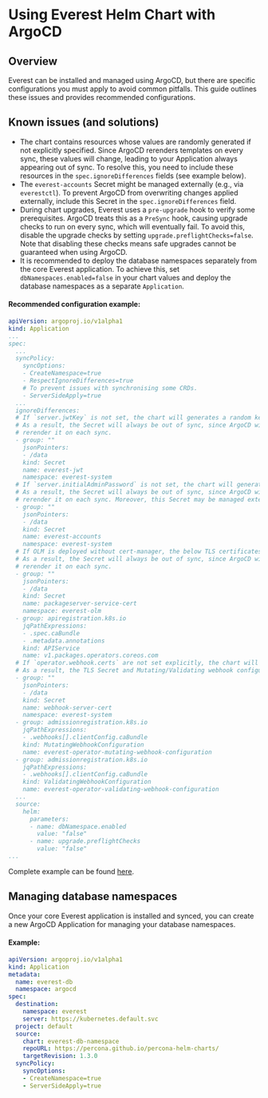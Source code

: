 # Using Everest Helm Chart with ArgoCD

## Overview
Everest can be installed and managed using ArgoCD, but there are specific configurations you must apply to avoid common pitfalls.
This guide outlines these issues and provides recommended configurations.

## Known issues (and solutions)

* The chart contains resources whose values are randomly generated if not explicitly specified. 
Since ArgoCD rerenders templates on every sync, these values will change, leading to your Application always appearing out of sync.
To resolve this, you need to include these resources in the `spec.ignoreDifferences` fields (see example below).
* The `everest-accounts` Secret might be managed externally (e.g., via `everestctl`).
To prevent ArgoCD from overwriting changes applied externally, include this Secret in the `spec.ignoreDifferences` field.
* During chart upgrades, Everest uses a `pre-upgrade` hook to verify some prerequisites.
ArgoCD treats this as a `PreSync` hook, causing upgrade checks to run on every sync, which will eventually fail.
To avoid this, disable the upgrade checks by setting `upgrade.preflightChecks=false`.
Note that disabling these checks means safe upgrades cannot be guaranteed when using ArgoCD.
* It is recommended to deploy the database namespaces separately from the core Everest application.
To achieve this, set `dbNamespaces.enabled=false` in your chart values and deploy the database namespaces as a separate `Application`.

#### Recommended configuration example:

```yaml
apiVersion: argoproj.io/v1alpha1
kind: Application
...
spec:
  ...
  syncPolicy:
    syncOptions:
    - CreateNamespace=true
    - RespectIgnoreDifferences=true
    # To prevent issues with synchronising some CRDs.
    - ServerSideApply=true
  ...
  ignoreDifferences:
  # If `server.jwtKey` is not set, the chart will generates a random key.
  # As a result, the Secret will always be out of sync, since ArgoCD will
  # rerender it on each sync.
  - group: ""
    jsonPointers:
    - /data
    kind: Secret
    name: everest-jwt
    namespace: everest-system
  # If `server.initialAdminPassword` is not set, the chart will generates a random password.
  # As a result, the Secret will always be out of sync, since ArgoCD will
  # rerender it on each sync. Moreover, this Secret may be managed externally, for example, using `everestctl`.
  - group: ""
    jsonPointers:
    - /data
    kind: Secret
    name: everest-accounts
    namespace: everest-system
  # If OLM is deployed without cert-manager, the below TLS certificates are randomly generated.
  # As a result, the Secret will always be out of sync, since ArgoCD will
  # rerender it on each sync.
  - group: ""
    jsonPointers:
    - /data
    kind: Secret
    name: packageserver-service-cert
    namespace: everest-olm
  - group: apiregistration.k8s.io
    jqPathExpressions:
    - .spec.caBundle
    - .metadata.annotations
    kind: APIService
    name: v1.packages.operators.coreos.com
  # If `operator.webhook.certs` are not set explicitly, the chart will generate random certificates.
  # As a result, the TLS Secret and Mutating/Validating webhook configurations (caBundle) will always appear out of sync.
  - group: ""
    jsonPointers:
    - /data
    kind: Secret
    name: webhook-server-cert
    namespace: everest-system
  - group: admissionregistration.k8s.io
    jqPathExpressions:
    - .webhooks[].clientConfig.caBundle
    kind: MutatingWebhookConfiguration
    name: everest-operator-mutating-webhook-configuration
  - group: admissionregistration.k8s.io
    jqPathExpressions:
    - .webhooks[].clientConfig.caBundle
    kind: ValidatingWebhookConfiguration
    name: everest-operator-validating-webhook-configuration
  ...
  source:
    helm:
      parameters:
      - name: dbNamespace.enabled
        value: "false"
      - name: upgrade.preflightChecks
        value: "false"
...
```

Complete example can be found [here](./application.yaml).

## Managing database namespaces

Once your core Everest application is installed and synced, you can create a new ArgoCD Application for managing your database namespaces.

#### Example:
```yaml
apiVersion: argoproj.io/v1alpha1
kind: Application
metadata:
  name: everest-db
  namespace: argocd
spec:
  destination:
    namespace: everest
    server: https://kubernetes.default.svc
  project: default
  source:
    chart: everest-db-namespace
    repoURL: https://percona.github.io/percona-helm-charts/
    targetRevision: 1.3.0
  syncPolicy:
    syncOptions:
    - CreateNamespace=true
    - ServerSideApply=true
```
